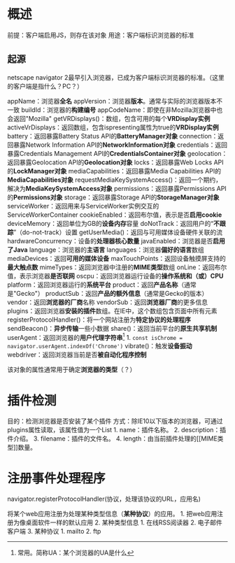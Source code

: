 # 概述
前提：客户端启用JS，则存在该对象
用途：客户端标识浏览器的标准
## 起源
netscape navigator 2最早引入浏览器，已成为客户端标识浏览器的标准。（这里的客户端是指什么？PC？）

appName：浏览器**全名** 
appVersion：浏览器**版本**。通常与实际的浏览器版本不一致
buildId：浏览器的**构建编号**
appCodeName：即使在非Mozilla浏览器中也会返回"Mozilla"
getVRDisplays()：数组，包含可用的每个**VRDisplay实例** 
activeVrDisplays：返回数组，包含ispresenting属性为true的**VRDisplay实例**
battery：返回暴露Battery Status API的**BatteryManager对象** 
connection：返回暴露Network Information API的**NetworkInformation对象** 
credentials：返回暴露Credentials Management API的**CredentialsContainer对象** 
geolocation：返回暴露Geolocation API的**Geolocation对象** 
locks：返回暴露Web Locks API的**LockManager对象**
mediaCapabilities：返回暴露Media Capabilities API的**MediaCapabilities对象**
requestMediaKeySystemAccess()：返回一个期约，解决为**MediaKeySystemAccess对象** 
permissions：返回暴露Permissions API的**Permissions对象** 
storage：返回暴露Storage API的**StorageManager对象** 
serviceWorker：返回用来与ServiceWorker实例交互的ServiceWorkerContainer
cookieEnabled：返回布尔值，表示是否**启用cookie** 
deviceMemory：返回单位为GB的**设备内存**容量
doNotTrack：返回用户的“**不跟踪**”（do-not-track）设置
getUserMedia()：返回与可用媒体设备硬件关联的流
hardwareConcurrency：设备的**处理器核心数量** 
javaEnabled：浏览器是否**启用了Java**
language：浏览器的**主语言**
languages：浏览器**偏好的语言**数组
mediaDevices：返回**可用的媒体设备**
maxTouchPoints：返回设备触摸屏支持的**最大触点数**
mimeTypes：返回浏览器中注册的**MIME类型**数组
onLine：返回布尔值，表示浏览器**是否联网**
oscpu：返回浏览器运行设备的**操作系统和（或）CPU** 
platform：返回浏览器运行的**系统平台**
product：返回**产品名称**（通常是"Gecko"）
productSub：返回**产品的额外信息**（通常是Gecko的版本）
vendor：返回**浏览器的厂商**名称
vendorSub：返回**浏览器厂商**的更多信息
plugins：返回浏览器**安装的插件**数组。在IE中，这个数组包含页面中所有<embed>元素
registerProtocolHandler()：将一个网站注册为**特定协议的处理程序** 
sendBeacon()：**异步传输**一些小数据
share()：返回当前平台的**原生共享机制** 
userAgent：返回浏览器的**用户代理字符串**[^1] 
	1. `const isChrome = navigator.userAgent.indexOf('Chrome')` 
vibrate()：触发**设备振动** 
webdriver：返回浏览器当前是否**被自动化程序控制** 

该对象的属性通常用于确定**浏览器的类型**（？）
# 插件检测
目的：检测浏览器是否安装了某个插件
方式：除IE10以下版本的浏览器，可通过plugins属性读取，该属性值为一个List
	1. name：插件名称。
	2. description：插件介绍。
	3. filename：插件的文件名。
	4. length：由当前插件处理的[[MIME类型]]数量。
# 注册事件处理程序
navigator.registerProtocolHandler(协议，处理该协议的URL，应用名)

将某个web应用注册为处理某种类型信息（**某种协议**）的应用。
	1. 把web应用注册为像桌面软件一样的默认应用
	2. 某种类型信息
		1.  在线RSS阅读器
		2. 电子邮件客户端
	3. 某种协议
		1. mailto
		2. ftp

[^1]: 常用。简称UA：某个浏览器的UA是什么